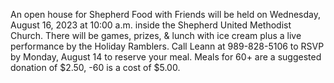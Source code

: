 An open house for Shepherd Food with Friends will be held on Wednesday, August 16, 2023 at 10:00 a.m. inside the Shepherd United Methodist Church. There will be games, prizes, & lunch with ice cream plus a live performance by the Holiday Ramblers.
Call Leann at 989-828-5106 to RSVP by Monday, August 14 to reserve your meal. Meals for 60+ are a suggested donation of $2.50, -60 is a cost of $5.00.
